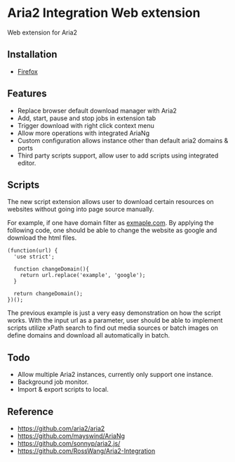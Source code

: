 # Aria2 Integration Web extension

Web extension for Aria2

## Installation

- [Firefox](https://addons.mozilla.org/en-US/firefox/addon/aria2-integration-extension/?utm_content=addons-manager-reviews-link&utm_medium=firefox-browser&utm_source=firefox-browser)

## Features

- Replace browser default download manager with Aria2
- Add, start, pause and stop jobs in extension tab
- Trigger download with right click context menu
- Allow more operations with integrated AriaNg
- Custom configuration allows instance other than default aria2 domains & ports
- Third party scripts support, allow user to add scripts using integrated editor.

## Scripts

The new script extension allows user to download certain resources on websites without going into page source manually.

For example, if one have domain filter as [exmaple.com](https://example.com). By applying the following code, one should
be able to change the website as google and download the html files.

```
(function(url) {
  'use strict';

  function changeDomain(){
    return url.replace('example', 'google');
  }

  return changeDomain();
})();
```

<p>
The previous example is just a very easy demonstration on how the script works. With the input url as a parameter, user
should be able to implement scripts utilize xPath search to find out media sources or batch images on define domains 
and download all automatically in batch.
</p>

## Todo

- Allow multiple Aria2 instances, currently only support one instance.
- Background job monitor.
- Import & export scripts to local.

## Reference

- https://github.com/aria2/aria2
- https://github.com/mayswind/AriaNg
- https://github.com/sonnyp/aria2.js/
- https://github.com/RossWang/Aria2-Integration
